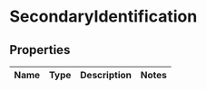 
# SecondaryIdentification

## Properties
Name | Type | Description | Notes
------------ | ------------- | ------------- | -------------



